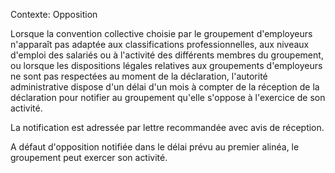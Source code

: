 Contexte: Opposition

Lorsque la convention collective choisie par le groupement d'employeurs n'apparaît pas adaptée aux classifications professionnelles, aux niveaux d'emploi des salariés ou à l'activité des différents membres du groupement, ou lorsque les dispositions légales relatives aux groupements d'employeurs ne sont pas respectées au moment de la déclaration, l'autorité administrative dispose d'un délai d'un mois à compter de la réception de la déclaration pour notifier au groupement qu'elle s'oppose à l'exercice de son activité.

La notification est adressée par lettre recommandée avec avis de réception.

A défaut d'opposition notifiée dans le délai prévu au premier alinéa, le groupement peut exercer son activité.